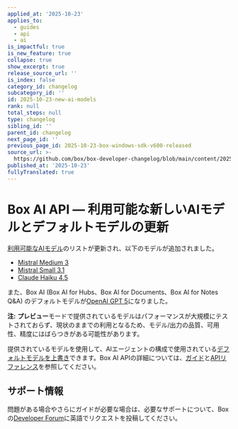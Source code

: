 ```yaml
---
applied_at: '2025-10-23'
applies_to:
  - guides
  - api
  - ai
is_impactful: true
is_new_feature: true
collapse: true
show_excerpt: true
release_source_url: ''
is_index: false
category_id: changelog
subcategory_id: ''
id: 2025-10-23-new-ai-models
rank: null
total_steps: null
type: changelog
sibling_id: ''
parent_id: changelog
next_page_id: ''
previous_page_id: 2025-10-23-box-windows-sdk-v600-released
source_url: >-
  https://github.com/box/box-developer-changelog/blob/main/content/2025/10-23-new-ai-models.md
published_at: '2025-10-23'
fullyTranslated: true
---
```

# Box AI API — 利用可能な新しいAIモデルとデフォルトモデルの更新

[利用可能なAIモデル][supported-models]のリストが更新され、以下のモデルが追加されました。

* [Mistral Medium 3][mistral-medium]
* [Mistral Small 3.1][mistral-small]
* [Claude Haiku 4.5][claude-haiku]

また、Box AI (Box AI for Hubs、Box AI for Documents、Box AI for Notes Q&A) のデフォルトモデルが[OpenAI GPT 5][gpt-5]になりました。

<!-- more -->

**注:** **プレビュー**モードで提供されているモデルはパフォーマンスが大規模にテストされておらず、現状のままでの利用となるため、モデル/出力の品質、可用性、精度にはばらつきがある可能性があります。

提供されているモデルを使用して、AIエージェントの構成で使用されている[デフォルトモデルを上書き][override]できます。Box AI APIの詳細については、[ガイド][ai-guides]と[APIリファレンス][api]を参照してください。

## サポート情報

問題がある場合やさらにガイドが必要な場合は、必要なサポートについて、Boxの[Developer Forum][forum]に英語でリクエストを投稿してください。

[supported-models]: https://developer.box.com/guides/box-ai/supported-models/

[override]: https://developer.box.com/guides/box-ai/ai-agents/ai-agent-overrides/

[ai-guides]: https://developer.box.com/guides/box-ai

[api]: https://developer.box.com/reference/post-ai-ask/

[forum]: https://forum.box.com/

[mistral-medium]: https://developer.box.com/guides/box-ai/ai-models/ibm-mistral-medium-3-model-card/

[mistral-small]: https://developer.box.com/guides/box-ai/ai-models/ibm-mistral-small-3-1-model-card/

[claude-haiku]: https://developer.box.com/guides/box-ai/ai-models/aws-claude-4-5-haiku-model-card/

[gpt-5]: https://developer.box.com/guides/box-ai/ai-models/openai-gpt-5-model-card/
